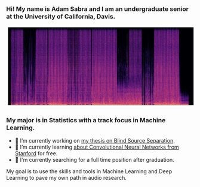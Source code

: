 ### Hi! My name is Adam Sabra and I am an undergraduate senior at the University of California, Davis.


![](https://github.com/theadamsabra/theadamsabra/blob/master/spec.png?raw=true)

### My major is in Statistics with a track focus in Machine Learning.



- 🔭 I’m currently working on [my thesis on Blind Source Separation](https://github.com/theadamsabra/Audio-Source-Separation-Undergraduate-Thesis).
- 🌱 I’m currently learning [about Convolutional Neural Networks from Stanford](https://www.youtube.com/playlist?list=PL3FW7Lu3i5JvHM8ljYj-zLfQRF3EO8sYv) for free.
- 💼 I'm currently searching for a full time position after graduation.

My goal is to use the skills and tools in Machine Learning and Deep Learning to pave my own path in audio research.
